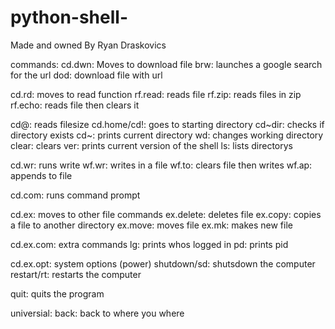 # python-shell-
Made and owned By Ryan Draskovics

commands:
cd.dwn: Moves to download file
  brw: launches a google search for the url
  dod: download file with url

cd.rd: moves to read function
  rf.read: reads file
  rf.zip: reads files in zip
  rf.echo: reads file then clears it
  

cd@: reads filesize
cd.home/cd!: goes to starting directory
cd~dir: checks if directory exists
cd~: prints current directory
wd: changes working directory
clear: clears
ver: prints current version of the shell
ls: lists directorys

cd.wr: runs write
  wf.wr: writes in a file
  wf.to: clears file then writes
  wf.ap: appends to file
  
cd.com: runs command prompt
  
  
cd.ex: moves to other file commands
  ex.delete: deletes file
  ex.copy: copies a file to another directory
  ex.move: moves file
  ex.mk: makes new file
  
cd.ex.com: extra commands
  lg: prints whos logged in
  pd: prints pid
  
cd.ex.opt: system options (power)
  shutdown/sd: shutsdown the computer
  restart/rt: restarts the computer
  
quit: quits the program

universial:
back: back to where you where
